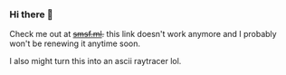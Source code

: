 ### Hi there 👋

Check me out at ~~[smsf.ml](http://smsf.ml).~~ this link doesn't work anymore and I probably won't be renewing it anytime soon.

I also might turn this into an ascii raytracer lol.
